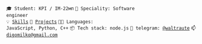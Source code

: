 <code>🎓 Student: KPI / IM-22мп</code>
<code>👷 Speciality: Software engineer</code><br>
<code>💡 [Skills](SKILLS.md)</code>
<code>🧻 [Projects](PROJECTS.md)</code>
<code>🧑‍💻 Languages: JavaScript, Python, C++</code>
<code>📦 Tech stack: node.js</code>
<code>💬 telegram: [@waltraute](https://telegram.me/waltraute)</code>
<code>📫 [digomilko@gmail.com](mailto:digomilko@gmail.com)</code>
